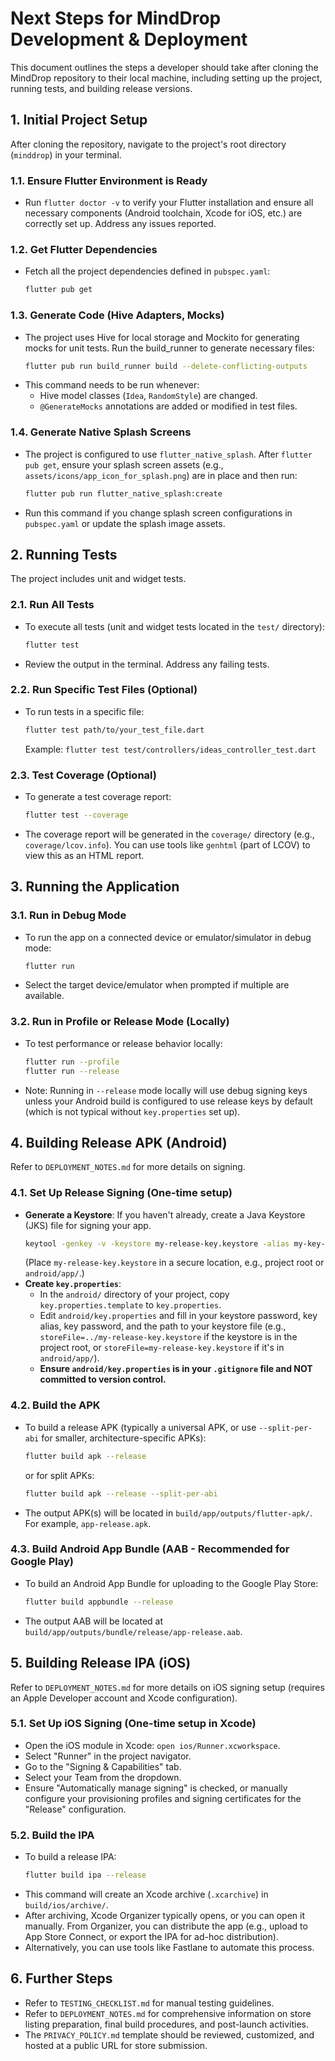 # Next Steps for MindDrop Development & Deployment

This document outlines the steps a developer should take after cloning the MindDrop repository to their local machine, including setting up the project, running tests, and building release versions.

## 1. Initial Project Setup

After cloning the repository, navigate to the project's root directory (`minddrop`) in your terminal.

### 1.1. Ensure Flutter Environment is Ready
   - Run `flutter doctor -v` to verify your Flutter installation and ensure all necessary components (Android toolchain, Xcode for iOS, etc.) are correctly set up. Address any issues reported.

### 1.2. Get Flutter Dependencies
   - Fetch all the project dependencies defined in `pubspec.yaml`:
     ```bash
     flutter pub get
     ```

### 1.3. Generate Code (Hive Adapters, Mocks)
   - The project uses Hive for local storage and Mockito for generating mocks for unit tests. Run the build_runner to generate necessary files:
     ```bash
     flutter pub run build_runner build --delete-conflicting-outputs
     ```
   - This command needs to be run whenever:
     - Hive model classes (`Idea`, `RandomStyle`) are changed.
     - `@GenerateMocks` annotations are added or modified in test files.

### 1.4. Generate Native Splash Screens
   - The project is configured to use `flutter_native_splash`. After `flutter pub get`, ensure your splash screen assets (e.g., `assets/icons/app_icon_for_splash.png`) are in place and then run:
     ```bash
     flutter pub run flutter_native_splash:create
     ```
   - Run this command if you change splash screen configurations in `pubspec.yaml` or update the splash image assets.

## 2. Running Tests

The project includes unit and widget tests.

### 2.1. Run All Tests
   - To execute all tests (unit and widget tests located in the `test/` directory):
     ```bash
     flutter test
     ```
   - Review the output in the terminal. Address any failing tests.

### 2.2. Run Specific Test Files (Optional)
   - To run tests in a specific file:
     ```bash
     flutter test path/to/your_test_file.dart
     ```
     Example: `flutter test test/controllers/ideas_controller_test.dart`

### 2.3. Test Coverage (Optional)
   - To generate a test coverage report:
     ```bash
     flutter test --coverage
     ```
   - The coverage report will be generated in the `coverage/` directory (e.g., `coverage/lcov.info`). You can use tools like `genhtml` (part of LCOV) to view this as an HTML report.

## 3. Running the Application

### 3.1. Run in Debug Mode
   - To run the app on a connected device or emulator/simulator in debug mode:
     ```bash
     flutter run
     ```
   - Select the target device/emulator when prompted if multiple are available.

### 3.2. Run in Profile or Release Mode (Locally)
   - To test performance or release behavior locally:
     ```bash
     flutter run --profile
     flutter run --release
     ```
   - Note: Running in `--release` mode locally will use debug signing keys unless your Android build is configured to use release keys by default (which is not typical without `key.properties` set up).

## 4. Building Release APK (Android)

Refer to `DEPLOYMENT_NOTES.md` for more details on signing.

### 4.1. Set Up Release Signing (One-time setup)
   - **Generate a Keystore**: If you haven't already, create a Java Keystore (JKS) file for signing your app.
     ```bash
     keytool -genkey -v -keystore my-release-key.keystore -alias my-key-alias -keyalg RSA -keysize 2048 -validity 10000
     ```
     (Place `my-release-key.keystore` in a secure location, e.g., project root or `android/app/`.)
   - **Create `key.properties`**:
     - In the `android/` directory of your project, copy `key.properties.template` to `key.properties`.
     - Edit `android/key.properties` and fill in your keystore password, key alias, key password, and the path to your keystore file (e.g., `storeFile=../my-release-key.keystore` if the keystore is in the project root, or `storeFile=my-release-key.keystore` if it's in `android/app/`).
     - **Ensure `android/key.properties` is in your `.gitignore` file and NOT committed to version control.**

### 4.2. Build the APK
   - To build a release APK (typically a universal APK, or use `--split-per-abi` for smaller, architecture-specific APKs):
     ```bash
     flutter build apk --release
     ```
     or for split APKs:
     ```bash
     flutter build apk --release --split-per-abi
     ```
   - The output APK(s) will be located in `build/app/outputs/flutter-apk/`. For example, `app-release.apk`.

### 4.3. Build Android App Bundle (AAB - Recommended for Google Play)
   - To build an Android App Bundle for uploading to the Google Play Store:
     ```bash
     flutter build appbundle --release
     ```
   - The output AAB will be located at `build/app/outputs/bundle/release/app-release.aab`.

## 5. Building Release IPA (iOS)

Refer to `DEPLOYMENT_NOTES.md` for more details on iOS signing setup (requires an Apple Developer account and Xcode configuration).

### 5.1. Set Up iOS Signing (One-time setup in Xcode)
   - Open the iOS module in Xcode: `open ios/Runner.xcworkspace`.
   - Select "Runner" in the project navigator.
   - Go to the "Signing & Capabilities" tab.
   - Select your Team from the dropdown.
   - Ensure "Automatically manage signing" is checked, or manually configure your provisioning profiles and signing certificates for the "Release" configuration.

### 5.2. Build the IPA
   - To build a release IPA:
     ```bash
     flutter build ipa --release
     ```
   - This command will create an Xcode archive (`.xcarchive`) in `build/ios/archive/`.
   - After archiving, Xcode Organizer typically opens, or you can open it manually. From Organizer, you can distribute the app (e.g., upload to App Store Connect, or export the IPA for ad-hoc distribution).
   - Alternatively, you can use tools like Fastlane to automate this process.

## 6. Further Steps
   - Refer to `TESTING_CHECKLIST.md` for manual testing guidelines.
   - Refer to `DEPLOYMENT_NOTES.md` for comprehensive information on store listing preparation, final build procedures, and post-launch activities.
   - The `PRIVACY_POLICY.md` template should be reviewed, customized, and hosted at a public URL for store submission.
